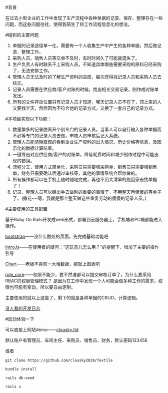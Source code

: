 #背景

在过去小型企业的工作中发现了生产流程中各种单据的记录、保存、整理存在一些问题，而这些问题往往，使得我萌生了将工作流程信息化的想法。

#碰到的主要问题

1. 单据的记录途径单一化，需要有一个人收集生产中产生的各种单据，然后做记录、整理工作。
2. 采购人员、销售人员等交单不及时，有时时间久了可能就遗失了。
3. 生产负责人有时联系不上采购人员，不知道具体哪些需要采购的原料已经采购了，无法安排工作。
4. 管理人员无法及时的了解生产资料的进度，每次还得找记录人员和采购人员去核实。
5. 记录人员需要在供应商/客户对账的时候，找出相关交易记录，制作成对账单发出。
6. 所有的文件存放位置只有记录人员才知道，哪天记录人员不在了，顶上来的人又要找半天，然后因为不符合他的记录方式，又换了一套自己的记录方式。


#本项目实现以下功能：

1. 数量繁多的记录脱离开个别专门的记录人员，当事人可以自行输入各种单据而不必等专门的记录人员去做，审核人员审核后记入系统。
2. 管理人员能清晰直观的看到企业生产资料的出入情况、历史价格等信息，及图示化的数据计算结果。
3. 一键导出对应供应商/客户的对账单，降低耗费时间和减少制作过程中可能出现的错误。
4. 流程分工，使用方式简单化，采购员只需要填采购单，销售员只需要填销售单，财务只需要确认后通过审核等，其他的事情系统会帮你做的。
5. 所有操作都可以在手机上随时随地完成，再也不用大清早的跑回家去找单据了！
6. 记录、整理人员可以腾出手去做别的重要的事情了，不用整天再傻傻的等单子了。(撒花~~嗯，我就是那个整天做这些重复劳动的傻傻的记录人员。)

#主要使用的工具配置

基于Ruby On Rails开发成web形式，部署到云服务器上，手机端和PC端都能进入操作。

[bootstrap](https://getbootstrap.com/docs/4.5/getting-started/introduction/)——没什么酷炫的页面，先完成基础功能吧

[IntroJs](https://github.com/usablica/intro.js)——在使用者的疑问：“这玩意儿怎么用？”的提醒下，增加了主要的操作引导

[Chart](https://www.chartjs.org/)——老板不喜欢一大堆数据，那就上图表吧

[role_core](https://github.com/rails-engine/role_core)——权限不能少，要不然谁都可以提交审核订单了。为什么要采用RBAC的权限管理模式？
是因为在工作中发现一个人可能会做多种工作的需求，权限也可能有变动，所以要自由定制。

主要使用的就以上这些了，剩下的就是各种单据的CRUD，计算逻辑。

[没人看的开发日志](http://clousky.club/articles/18)

#启动体验一下

可以直接上网站demo——[clousky.ltd](http://www.clousky.ltd/)

默认账户有管理员、车间主任、采购员、销售员、财务，默认密码123456

或者

`git clone https://github.com/clousky2020/Textile` 
 
`bundle install ` 

`rails db:seed`

`rails s`